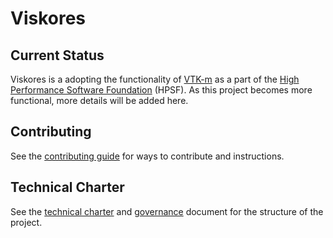 # Viskores

## Current Status

Viskores is a adopting the functionality of [VTK-m] as a part of the [High
Performance Software Foundation] (HPSF). As this project becomes more
functional, more details will be added here.

## Contributing

See the [contributing guide] for ways to contribute and instructions.

## Technical Charter

See the [technical charter] and [governance] document for the structure of
the project.


[VTK-m]: https://m.vtk.org/
[High Performance Software Foundation]: https://hpsf.io/
[contributing guide]: CONTRIBUTING.md
[technical charter]: docs/technical-charter.pdf
[governance]: GOVERNANCE.md
